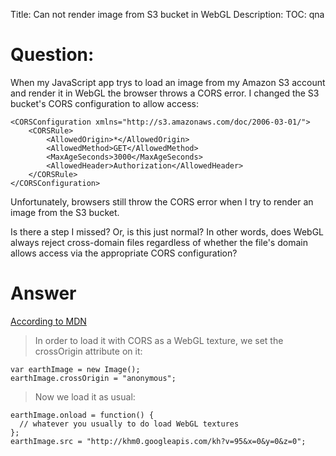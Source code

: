 Title: Can not render image from S3 bucket in WebGL
Description:
TOC: qna

# Question:

When my JavaScript app trys to load an image from my Amazon S3 account and render it in WebGL the browser throws a CORS error. I changed the S3 bucket's CORS configuration to allow access:

    <CORSConfiguration xmlns="http://s3.amazonaws.com/doc/2006-03-01/">
        <CORSRule>
            <AllowedOrigin>*</AllowedOrigin>
            <AllowedMethod>GET</AllowedMethod>
            <MaxAgeSeconds>3000</MaxAgeSeconds>
            <AllowedHeader>Authorization</AllowedHeader>
        </CORSRule>
    </CORSConfiguration>

Unfortunately, browsers still throw the CORS error when I try to render an image from the S3 bucket.

Is there a step I missed? Or, is this just normal? In other words, does WebGL always reject cross-domain files regardless of whether the file's domain allows access via the appropriate CORS configuration?

# Answer

[According to MDN](https://hacks.mozilla.org/2011/11/using-cors-to-load-webgl-textures-from-cross-domain-images/)

> In order to load it with CORS as a WebGL texture, we set the crossOrigin attribute on it:

    var earthImage = new Image();
    earthImage.crossOrigin = "anonymous";

> Now we load it as usual:

    earthImage.onload = function() {
      // whatever you usually to do load WebGL textures
    };
    earthImage.src = "http://khm0.googleapis.com/kh?v=95&x=0&y=0&z=0";
